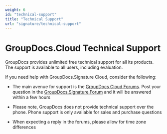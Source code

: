 ```yaml
---
weight: 6
id: "technical-support"
title: "Technical Support"
url: "signature/technical-support"
---
```







# GroupDocs.Cloud Technical Support #

GroupDocs provides unlimited free technical support for all its products. The support is available to all users, including evaluation.

If you need help with GroupDocs.Signature Cloud, consider the following:

* The main avenue for support is the [GroupDocs Cloud Forums](https://forum.groupdocs.cloud/). Post your question in the [GroupDocs.Signature Forum](https://forum.groupdocs.cloud/c/signature) and it will be answered within a few hours

* Please note, GroupDocs does not provide technical support over the phone. Phone support is only available for sales and purchase questions

* When expecting a reply in the forums, please allow for time zone differences